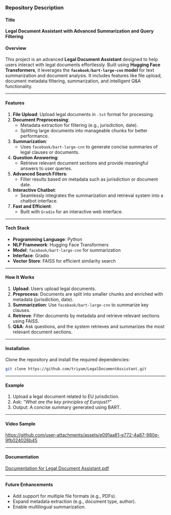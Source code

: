 ### **Repository Description**

#### **Title**
**Legal Document Assistant with Advanced Summarization and Query Filtering**

#### **Overview**
This project is an advanced **Legal Document Assistant** designed to help users interact with legal documents effortlessly. Built using **Hugging Face Transformers**, it leverages the **`facebook/bart-large-cnn` model** for text summarization and document analysis. It includes features like file upload, document metadata filtering, summarization, and intelligent Q&A functionality.

---

#### **Features**
1. **File Upload**: Upload legal documents in `.txt` format for processing.
2. **Document Preprocessing**:
   - Metadata extraction for filtering (e.g., jurisdiction, date).
   - Splitting large documents into manageable chunks for better performance.
3. **Summarization**:
   - Uses `facebook/bart-large-cnn` to generate concise summaries of legal clauses or documents.
4. **Question Answering**:
   - Retrieve relevant document sections and provide meaningful answers to user queries.
5. **Advanced Search Filters**:
   - Filter results based on metadata such as jurisdiction or document date.
6. **Interactive Chatbot**:
   - Seamlessly integrates the summarization and retrieval system into a chatbot interface.
7. **Fast and Efficient**:
   - Built with `Gradio` for an interactive web interface.

---

#### **Tech Stack**
- **Programming Language**: Python
- **NLP Framework**: Hugging Face Transformers
- **Model**: `facebook/bart-large-cnn` for summarization
- **Interface**: Gradio
- **Vector Store**: FAISS for efficient similarity search

---

#### **How It Works**
1. **Upload**: Users upload legal documents.
2. **Preprocess**: Documents are split into smaller chunks and enriched with metadata (jurisdiction, date).
3. **Summarization**: Use `facebook/bart-large-cnn` to summarize key clauses.
4. **Retrieve**: Filter documents by metadata and retrieve relevant sections using FAISS.
5. **Q&A**: Ask questions, and the system retrieves and summarizes the most relevant document sections.

---

#### **Installation**
Clone the repository and install the required dependencies:

```bash
git clone https://github.com/triyam/LegalDocumentAssistant.git
```

---

#### **Example**
1. Upload a legal document related to EU jurisdiction.
2. Ask: _“What are the key principles of Eurojust?”_
3. Output: A concise summary generated using BART.

---

#### **Video Sample**

https://github.com/user-attachments/assets/e091aa81-e772-4a87-980e-9fb024026b45

---

#### **Documentation**

[Documentation for Legal Document Assistant.pdf](https://github.com/user-attachments/files/17939335/Documentation.for.Legal.Document.Assistant.pdf)

---

#### **Future Enhancements**
- Add support for multiple file formats (e.g., PDFs).
- Expand metadata extraction (e.g., document type, author).
- Enable multilingual summarization.
